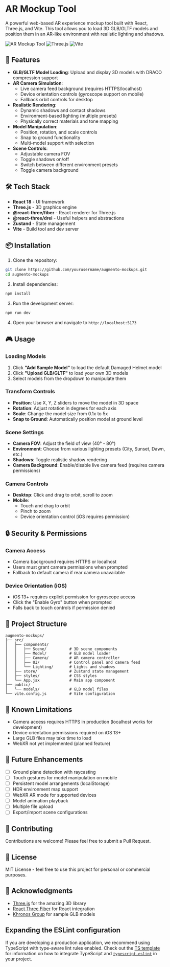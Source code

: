 # AR Mockup Tool

A powerful web-based AR experience mockup tool built with React, Three.js, and Vite. This tool allows you to load 3D GLB/GLTF models and position them in an AR-like environment with realistic lighting and shadows.

![AR Mockup Tool](https://img.shields.io/badge/React-18-blue) ![Three.js](https://img.shields.io/badge/Three.js-Latest-green) ![Vite](https://img.shields.io/badge/Vite-Latest-yellow)

## 🚀 Features

- **GLB/GLTF Model Loading**: Upload and display 3D models with DRACO compression support
- **AR Camera Simulation**: 
  - Live camera feed background (requires HTTPS/localhost)
  - Device orientation controls (gyroscope support on mobile)
  - Fallback orbit controls for desktop
- **Realistic Rendering**:
  - Dynamic shadows and contact shadows
  - Environment-based lighting (multiple presets)
  - Physically correct materials and tone mapping
- **Model Manipulation**:
  - Position, rotation, and scale controls
  - Snap to ground functionality
  - Multi-model support with selection
- **Scene Controls**:
  - Adjustable camera FOV
  - Toggle shadows on/off
  - Switch between different environment presets
  - Toggle camera background

## 🛠️ Tech Stack

- **React 18** - UI framework
- **Three.js** - 3D graphics engine
- **@react-three/fiber** - React renderer for Three.js
- **@react-three/drei** - Useful helpers and abstractions
- **Zustand** - State management
- **Vite** - Build tool and dev server

## 📦 Installation

1. Clone the repository:
```bash
git clone https://github.com/yourusername/augmento-mockups.git
cd augmento-mockups
```

2. Install dependencies:
```bash
npm install
```

3. Run the development server:
```bash
npm run dev
```

4. Open your browser and navigate to `http://localhost:5173`

## 🎮 Usage

### Loading Models
1. Click **"Add Sample Model"** to load the default Damaged Helmet model
2. Click **"Upload GLB/GLTF"** to load your own 3D models
3. Select models from the dropdown to manipulate them

### Transform Controls
- **Position**: Use X, Y, Z sliders to move the model in 3D space
- **Rotation**: Adjust rotation in degrees for each axis
- **Scale**: Change the model size from 0.1x to 5x
- **Snap to Ground**: Automatically position model at ground level

### Scene Settings
- **Camera FOV**: Adjust the field of view (40° - 80°)
- **Environment**: Choose from various lighting presets (City, Sunset, Dawn, etc.)
- **Shadows**: Toggle realistic shadow rendering
- **Camera Background**: Enable/disable live camera feed (requires camera permissions)

### Camera Controls
- **Desktop**: Click and drag to orbit, scroll to zoom
- **Mobile**: 
  - Touch and drag to orbit
  - Pinch to zoom
  - Device orientation control (iOS requires permission)

## 🔒 Security & Permissions

### Camera Access
- Camera background requires HTTPS or localhost
- Users must grant camera permissions when prompted
- Fallback to default camera if rear camera unavailable

### Device Orientation (iOS)
- iOS 13+ requires explicit permission for gyroscope access
- Click the "Enable Gyro" button when prompted
- Falls back to touch controls if permission denied

## 📁 Project Structure

```
augmento-mockups/
├── src/
│   ├── components/
│   │   ├── Scene/          # 3D scene components
│   │   ├── Model/          # GLB model loader
│   │   ├── Camera/         # AR camera controller
│   │   ├── UI/             # Control panel and camera feed
│   │   └── Lighting/       # Lights and shadows
│   ├── store/              # Zustand state management
│   ├── styles/             # CSS styles
│   └── App.jsx             # Main app component
├── public/
│   └── models/             # GLB model files
└── vite.config.js          # Vite configuration
```

## 🚧 Known Limitations

- Camera access requires HTTPS in production (localhost works for development)
- Device orientation permissions required on iOS 13+
- Large GLB files may take time to load
- WebXR not yet implemented (planned feature)

## 🔮 Future Enhancements

- [ ] Ground plane detection with raycasting
- [ ] Touch gestures for model manipulation on mobile
- [ ] Persistent model arrangements (localStorage)
- [ ] HDR environment map support
- [ ] WebXR AR mode for supported devices
- [ ] Model animation playback
- [ ] Multiple file upload
- [ ] Export/import scene configurations

## 🤝 Contributing

Contributions are welcome! Please feel free to submit a Pull Request.

## 📝 License

MIT License - feel free to use this project for personal or commercial purposes.

## 🙏 Acknowledgments

- [Three.js](https://threejs.org/) for the amazing 3D library
- [React Three Fiber](https://docs.pmnd.rs/react-three-fiber) for React integration
- [Khronos Group](https://github.com/KhronosGroup/glTF-Sample-Models) for sample GLB models

## Expanding the ESLint configuration

If you are developing a production application, we recommend using TypeScript with type-aware lint rules enabled. Check out the [TS template](https://github.com/vitejs/vite/tree/main/packages/create-vite/template-react-ts) for information on how to integrate TypeScript and [`typescript-eslint`](https://typescript-eslint.io) in your project.
